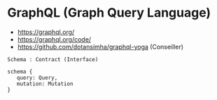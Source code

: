 # GraphQL (Graph Query Language)

- https://graphql.org/
- https://graphql.org/code/
- https://github.com/dotansimha/graphql-yoga (Conseiller)
```
Schema : Contract (Interface)

schema {
   query: Query,
   mutation: Mutation
}

```

